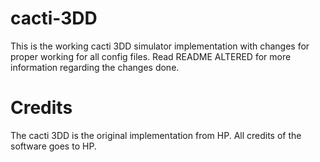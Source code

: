 # cacti-3DD
This is the working cacti 3DD simulator implementation with changes for proper working for all config files. Read README ALTERED for more information regarding the changes done.

# Credits
The cacti 3DD is the original implementation from HP. All credits of the software goes to HP.
